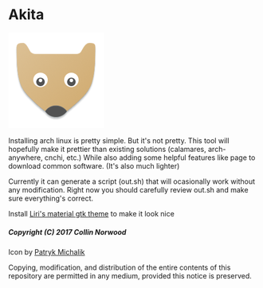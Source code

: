 # Akita 

![Icon](https://github.com/Collinthegeek/Akita/blob/master/icon.png) 

Installing arch linux is pretty simple. But it's not pretty. This tool will hopefully make it prettier than existing solutions (calamares, arch-anywhere, cnchi, etc.) While also adding some helpful features like page to download common software. (It's also much lighter)

Currently it can generate a script (out.sh) that  will ocasionally work without any modification. Right now you should carefully review out.sh and make sure everything's correct.


Install [Liri's material gtk theme](https://www.github.com/lirios/material-gtk-theme) to make it look nice




##### Copyright (C) 2017 Collin Norwood

Icon by [Patryk Michalik](https://plus.google.com/u/0/+PatrykMichalik2003)

Copying, modification, and distribution of the entire contents of this repository are permitted in any medium, provided this notice is preserved.

